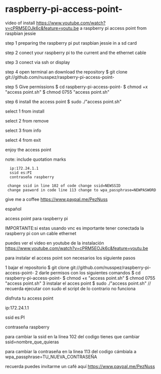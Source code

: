 # raspberry-pi-access-point-
video of install https://www.youtube.com/watch?v=cPRM5EOJk6c&feature=youtu.be
a raspberry pi access point from raspbian jessie

step 1 preparing the raspberry pi
put raspbian jessie in a sd card

step 2 conect your raspberry pi to the current and the ethernet cable 

step 3 conect via ssh or display

step 4 open terminal an download the repository
$ git clone git://github.com/nusspez/raspberry-pi-access-point-

step 5 Give permissions
$ cd raspberry-pi-access-point-
$ chmod +x "access point.sh" 
$ chmod 0755 "access point.sh"

step 6 install the access point
$ sudo ./"access point.sh"

select 1 from install 

select 2 from remove

select 3 from info

select 4 from exit

enjoy the access point

note: include quotation marks

      ip:172.24.1.1
      ssid es:PI
      contraseña raspberry
      
     change ssid in line 102 of code change ssid=NEWSSID
     change pasword in code line 113 change to wpa_passphrase=NEWPASWORD

give me a coffee https://www.paypal.me/PezNuss

español

access point para raspberry pi

IMPORTANTE:si estas usando vnc es importante  tener conectada la raspberry pi con un cable ethernet 

puedes ver el video en youtube de la instalación https://www.youtube.com/watch?v=cPRM5EOJk6c&feature=youtu.be

para instalar el access point son necesarios los siguiente pasos

1 bajar el repositorio
$ git clone git://github.com/nusspez/raspberry-pi-access-point-
2 darle permisos con los siguientes comandos
$ cd raspberry-pi-access-point-
$ chmod +x "access point.sh" 
$ chmod 0755 "access point.sh"
3 instalar el acces point
$ sudo ./"access point.sh"   //  recuerda ejecutar con sudo el script de lo contrario no funciona 

disfruta tu access point

ip:172.24.1.1

ssid es:PI

contraseña raspberry

para cambiar la ssid en la línea 102 del codigo tienes que cambiar ssid=nombre_que_quieras

para cambiar la contraseña en la linea 113 del codigo cámbiala a wpa_passphrase=TU_NUEVA_CONTRASEÑA

recuerda puedes invitarme un café aquí https://www.paypal.me/PezNuss
